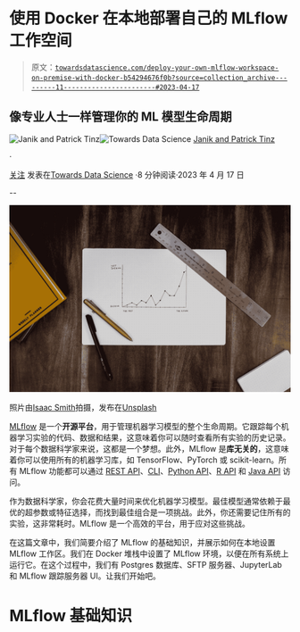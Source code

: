 # 使用 Docker 在本地部署自己的 MLflow 工作空间

> 原文：[`towardsdatascience.com/deploy-your-own-mlflow-workspace-on-premise-with-docker-b54294676f0b?source=collection_archive---------11-----------------------#2023-04-17`](https://towardsdatascience.com/deploy-your-own-mlflow-workspace-on-premise-with-docker-b54294676f0b?source=collection_archive---------11-----------------------#2023-04-17)

## 像专业人士一样管理你的 ML 模型生命周期

[](https://tinztwinspro.medium.com/?source=post_page-----b54294676f0b--------------------------------)![Janik and Patrick Tinz](https://tinztwinspro.medium.com/?source=post_page-----b54294676f0b--------------------------------)[](https://towardsdatascience.com/?source=post_page-----b54294676f0b--------------------------------)![Towards Data Science](https://towardsdatascience.com/?source=post_page-----b54294676f0b--------------------------------) [Janik and Patrick Tinz](https://tinztwinspro.medium.com/?source=post_page-----b54294676f0b--------------------------------)

·

[关注](https://medium.com/m/signin?actionUrl=https%3A%2F%2Fmedium.com%2F_%2Fsubscribe%2Fuser%2F4eb5d9652d9e&operation=register&redirect=https%3A%2F%2Ftowardsdatascience.com%2Fdeploy-your-own-mlflow-workspace-on-premise-with-docker-b54294676f0b&user=Janik+and+Patrick+Tinz&userId=4eb5d9652d9e&source=post_page-4eb5d9652d9e----b54294676f0b---------------------post_header-----------) 发表在[Towards Data Science](https://towardsdatascience.com/?source=post_page-----b54294676f0b--------------------------------) ·8 分钟阅读·2023 年 4 月 17 日[](https://medium.com/m/signin?actionUrl=https%3A%2F%2Fmedium.com%2F_%2Fvote%2Ftowards-data-science%2Fb54294676f0b&operation=register&redirect=https%3A%2F%2Ftowardsdatascience.com%2Fdeploy-your-own-mlflow-workspace-on-premise-with-docker-b54294676f0b&user=Janik+and+Patrick+Tinz&userId=4eb5d9652d9e&source=-----b54294676f0b---------------------clap_footer-----------)

--

[](https://medium.com/m/signin?actionUrl=https%3A%2F%2Fmedium.com%2F_%2Fbookmark%2Fp%2Fb54294676f0b&operation=register&redirect=https%3A%2F%2Ftowardsdatascience.com%2Fdeploy-your-own-mlflow-workspace-on-premise-with-docker-b54294676f0b&source=-----b54294676f0b---------------------bookmark_footer-----------)![](img/fa03e98f888a6fd039fc9344664945b8.png)

照片由[Isaac Smith](https://unsplash.com/@isaacmsmith?utm_source=medium&utm_medium=referral)拍摄，发布在[Unsplash](https://unsplash.com/?utm_source=medium&utm_medium=referral)

[MLflow](https://mlflow.org) 是一个**开源平台**，用于管理机器学习模型的整个生命周期。它跟踪每个机器学习实验的代码、数据和结果，这意味着你可以随时查看所有实验的历史记录。对于每个数据科学家来说，这都是一个梦想。此外，MLflow 是**库无关的**，这意味着你可以使用所有的机器学习库，如 TensorFlow、PyTorch 或 scikit-learn。所有 MLflow 功能都可以通过 [REST API](https://mlflow.org/docs/latest/rest-api.html#rest-api)、[CLI](https://mlflow.org/docs/latest/cli.html)、[Python API](https://mlflow.org/docs/latest/python_api/index.html)、[R API](https://mlflow.org/docs/latest/R-api.html) 和 [Java API](https://mlflow.org/docs/latest/java_api/index.html) 访问。

作为数据科学家，你会花费大量时间来优化机器学习模型。最佳模型通常依赖于最优的超参数或特征选择，而找到最佳组合是一项挑战。此外，你还需要记住所有的实验，这非常耗时。MLflow 是一个高效的平台，用于应对这些挑战。

在这篇文章中，我们简要介绍了 MLflow 的基础知识，并展示如何在本地设置 MLflow 工作区。我们在 Docker 堆栈中设置了 MLflow 环境，以便在所有系统上运行它。在这个过程中，我们有 Postgres 数据库、SFTP 服务器、JupyterLab 和 MLflow 跟踪服务器 UI。让我们开始吧。

# MLflow 基础知识
